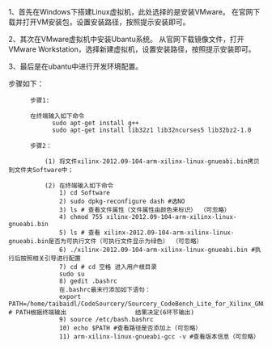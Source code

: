 


1、首先在Windows下搭建Linux虚拟机，此处选择的是安装VMware。
   在官网下载并打开VM安装包，设置安装路径，按照提示安装即可。
  
2、其次在VMware虚拟机中安装Ubantu系统。
   从官网下载镜像文件，打开VMware Workstation，选择新建虚拟机，设置安装路径，按照提示安装即可。
   
3、最后是在ubantu中进行开发环境配置。

   步骤如下：
   
          步骤1:
          
          在终端输入如下命令
                sudo apt-get install g++
                sudo apt-get install lib32z1 lib32ncurses5 lib32bz2-1.0
                
          步骤2：
          
              (1) 将文件xilinx-2012.09-104-arm-xilinx-linux-gnueabi.bin拷贝到文件夹Software中；
              
              (2) 在终端输入如下命令
                  1) cd Software
                  2) sudo dpkg-reconfigure dash #选NO
                  3) ls # 查看文件属性（文件属性由颜色来标识） （可忽略）
                  4) chmod 755 xilinx-2012.09-104-arm-xilinx-linux-gnueabi.bin
                  5) ls # 查看 xilinx-2012.09-104-arm-xilinx-linux-gnueabi.bin是否为可执行文件（可执行文件显示为绿色） （可忽略）
                  6) ./xilinx-2012.09-104-arm-xilinx-linux-gnueabi.bin #执行后按照相关引导进行配置
                  7) cd # cd 空格 进入用户根目录
                  sudo su
                  8) gedit .bashrc
                  在.bashrc最末行添加如下语句：
                  export PATH=/home/taibaidl/CodeSourcery/Sourcery_CodeBench_Lite_for_Xilinx_GNU_Linux/bin/:$PATH # PATH根据终端输出                   结果决定(6环节输出)
                  9) source /etc/bash.bashrc
                  10) echo $PATH #查看路径是否添加上（可忽略）
                  11) arm-xilinx-linux-gnueabi-gcc -v #查看版本信息（可忽略）
